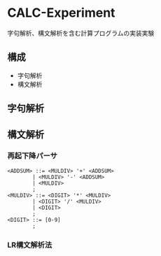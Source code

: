 # CALC-Experiment
字句解析、構文解析を含む計算プログラムの実装実験


## 構成
* 字句解析
* 構文解析


## 字句解析


## 構文解析
### 再起下降パーサ
```
<ADDSUM> ::= <MULDIV> '+' <ADDSUM>
        | <MULDIV> '-' <ADDSUM>
        | <MULDIV>
        ;
<MULDIV> ::= <DIGIT> '*' <MULDIV>
        | <DIGIT> '/' <MULDIV>
        | <DIGIT>
        ;
<DIGIT> ::= [0-9]
        ;
```
### LR構文解析法
